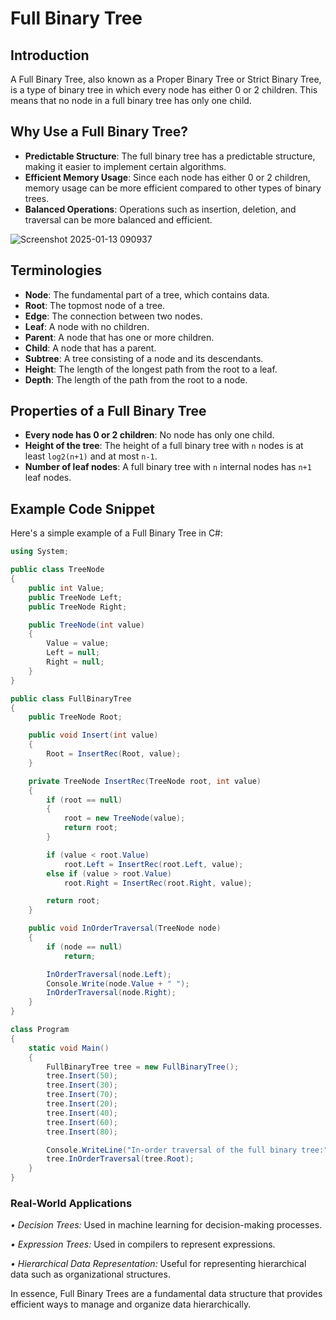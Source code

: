 # Full Binary Tree

## Introduction
A Full Binary Tree, also known as a Proper Binary Tree or Strict Binary Tree, is a type of binary tree in which every node has either 0 or 2 children. This means that no node in a full binary tree has only one child.

## Why Use a Full Binary Tree?
- **Predictable Structure**: The full binary tree has a predictable structure, making it easier to implement certain algorithms.
- **Efficient Memory Usage**: Since each node has either 0 or 2 children, memory usage can be more efficient compared to other types of binary trees.
- **Balanced Operations**: Operations such as insertion, deletion, and traversal can be more balanced and efficient.


![Screenshot 2025-01-13 090937](https://github.com/user-attachments/assets/332f95c7-d60d-4b99-9b83-07b76b505791)


## Terminologies
- **Node**: The fundamental part of a tree, which contains data.
- **Root**: The topmost node of a tree.
- **Edge**: The connection between two nodes.
- **Leaf**: A node with no children.
- **Parent**: A node that has one or more children.
- **Child**: A node that has a parent.
- **Subtree**: A tree consisting of a node and its descendants.
- **Height**: The length of the longest path from the root to a leaf.
- **Depth**: The length of the path from the root to a node.

## Properties of a Full Binary Tree
- **Every node has 0 or 2 children**: No node has only one child.
- **Height of the tree**: The height of a full binary tree with `n` nodes is at least `log2(n+1)` and at most `n-1`.
- **Number of leaf nodes**: A full binary tree with `n` internal nodes has `n+1` leaf nodes.

## Example Code Snippet
Here's a simple example of a Full Binary Tree in C#:

```csharp
using System;

public class TreeNode
{
    public int Value;
    public TreeNode Left;
    public TreeNode Right;

    public TreeNode(int value)
    {
        Value = value;
        Left = null;
        Right = null;
    }
}

public class FullBinaryTree
{
    public TreeNode Root;

    public void Insert(int value)
    {
        Root = InsertRec(Root, value);
    }

    private TreeNode InsertRec(TreeNode root, int value)
    {
        if (root == null)
        {
            root = new TreeNode(value);
            return root;
        }

        if (value < root.Value)
            root.Left = InsertRec(root.Left, value);
        else if (value > root.Value)
            root.Right = InsertRec(root.Right, value);

        return root;
    }

    public void InOrderTraversal(TreeNode node)
    {
        if (node == null)
            return;

        InOrderTraversal(node.Left);
        Console.Write(node.Value + " ");
        InOrderTraversal(node.Right);
    }
}

class Program
{
    static void Main()
    {
        FullBinaryTree tree = new FullBinaryTree();
        tree.Insert(50);
        tree.Insert(30);
        tree.Insert(70);
        tree.Insert(20);
        tree.Insert(40);
        tree.Insert(60);
        tree.Insert(80);

        Console.WriteLine("In-order traversal of the full binary tree:");
        tree.InOrderTraversal(tree.Root);
    }
}
```


### Real-World Applications
*• Decision Trees:* Used in machine learning for decision-making processes.

*• Expression Trees:* Used in compilers to represent expressions.

*• Hierarchical Data Representation:* Useful for representing hierarchical data such as organizational structures.


In essence, Full Binary Trees are a fundamental data structure 
that provides efficient ways to manage and organize data hierarchically.
